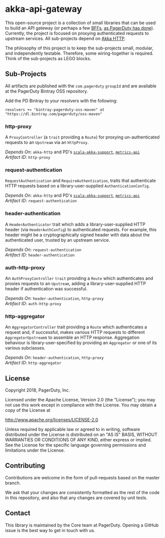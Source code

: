 # akka-api-gateway

This open-source project is a collection of small libraries that can be used to build an API gateway (or perhaps a few [BFFs](https://samnewman.io/patterns/architectural/bff/), [as PagerDuty has done](https://www.youtube.com/watch?v=DRxLFWmvJ8A)). Currently, the project is focused on proxying authenticated requests to upstream services. All sub-projects depend on [Akka HTTP](https://doc.akka.io/docs/akka-http/current/).

The philosophy of this project is to keep the sub-projects small, modular, and independently testable. Therefore, some wiring-together is required. Think of the sub-projects as LEGO blocks.

## Sub-Projects

All artifacts are published with the `com.pagerduty` `groupId` and are available at the PagerDuty Bintray OSS repository.

Add the PD Bintray to your resolvers with the following:

```
resolvers += "bintray-pagerduty-oss-maven" at "https://dl.bintray.com/pagerduty/oss-maven"
```

### http-proxy

A `ProxyController` (a `trait` providing a `Route`) for proxying un-authenticated requests to an `Upstream` via an `HttpProxy`.

_Depends On_: `akka-http` and PD's [`scala-akka-support`](https://github.com/PagerDuty/scala-akka-support), [`metrics-api`](https://github.com/PagerDuty/scala-metrics)\
_Artifact ID_: `http-proxy`

### request-authentication

`RequestAuthentication` and `RequireAuthentication`, traits that authenticate HTTP requests based on a library-user-supplied `AuthenticationConfig`.

_Depends On_: `akka-http` and PD's [`scala-akka-support`](https://github.com/PagerDuty/scala-akka-support), [`metrics-api`](https://github.com/PagerDuty/scala-metrics)\
_Artifact ID_: `request-authentication`

### header-authentication

A `HeaderAuthenticator` trait which adds a library-user-supplied HTTP header (via `HeaderAuthConfig`) to authenticated requests. For example, this header might be a cryptographically signed header with data about the authenticated user, trusted by an upstream service.

_Depends On_: `request-authentication`\
_Artifact ID_: `header-authentication`

### auth-http-proxy

An `AuthProxyController` `trait` providing a `Route` which authenticates and proxies requests to an `Upstream`, adding a library-user-supplied HTTP header if authentication was successful.

_Depends On_: `header-authentication`, `http-proxy`\
_Artifact ID_: `auth-http-proxy`

### http-aggregator

An `AggregatorController` trait providing a `Route` which authenticates a request and, if successful, makes various HTTP requests to different `AggregatorUpstream`s to assemble an HTTP response. Aggregation behaviour is library-user-specified by providing an `Aggregator` or one of its various subclasses.

_Depends On_: `header-authentication`, `http-proxy`\
_Artifact ID_: `http-aggregator`

## License

Copyright 2018, PagerDuty, Inc.

Licensed under the Apache License, Version 2.0 (the "License");
you may not use this work except in compliance with the License.
You may obtain a copy of the License at

   http://www.apache.org/licenses/LICENSE-2.0

Unless required by applicable law or agreed to in writing, software
distributed under the License is distributed on an "AS IS" BASIS,
WITHOUT WARRANTIES OR CONDITIONS OF ANY KIND, either express or implied.
See the License for the specific language governing permissions and
limitations under the License.

## Contributing

Contributions are welcome in the form of pull-requests based on the master branch.

We ask that your changes are consistently formatted as the rest of the code in this repository, and also that any changes are covered by unit tests.

## Contact

This library is maintained by the Core team at PagerDuty. Opening a GitHub issue is the best way to get in touch with us.
